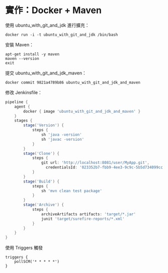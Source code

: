 # 實作：Docker + Maven

使用 ubuntu\_with\_git\_and\_jdk 進行擴充：

```text
docker run -i -t ubuntu_with_git_and_jdk /bin/bash
```

安裝 Maven：

```text
apt-get install -y maven
maven --version
exit
```

提交 ubuntu\_with\_git\_and\_jdk\_maven：

```text
docker commit 9821a4789b86 ubuntu_with_git_and_jdk_and_maven
```

修改 Jenkinsfile：

```groovy
pipeline {
    agent {
        docker { image 'ubuntu_with_git_and_jdk_and_maven' }
    }
    stages {
        stage('Version') {
            steps {
                sh 'java -version'
                sh 'javac -version'
            }
        }
        stage('Clone') {
            steps {
                git url: 'http://localhost:8081/user/MyApp.git',
                  credentialsId: '023352b7-fbb9-4ee3-9c9c-5b5d734099cc'
            }
        }
        stage('Build') {
            steps {
                sh 'mvn clean test package'
            }
        }
        stage('Archive') {
            steps {
                archiveArtifacts artifacts: 'target/*.jar'
                junit 'target/surefire-reports/*.xml'
            }
        }
    }
}
```

使用 Triggers 觸發

```text
triggers {
    pollSCM('* * * * *')
}
```

